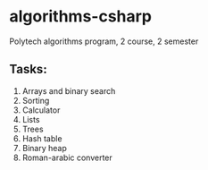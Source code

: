 # algorithms-csharp
Polytech algorithms program, 2 course, 2 semester

## Tasks:
1. Arrays and binary search
2. Sorting
3. Calculator
4. Lists
5. Trees
6. Hash table
7. Binary heap
8. Roman-arabic converter
